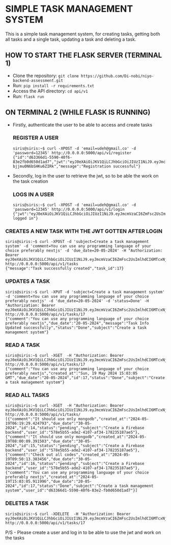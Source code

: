 # SIMPLE TASK MANAGEMENT SYSTEM
This is a simple task management system, for creating tasks, getting both all tasks and a single task, updating a task and deleting a task. 

## HOW TO START THE FLASK SERVER (TERMINAL 1)
* Clone the repository: `git clone https://github.com/Di-nobi/niyo-backend-assessment.git`
* Run: `pip install -r requirements.txt`
* Access the API directory: `cd api/v1`
* Run: `flask run`

## ON TERMINAL 2 (WHILE FLASK IS RUNNING)
* Firstly, authenticate the user to be able to access and create tasks
  ### REGISTER A USER
  ```
  siris@siris:~$ curl -XPOST -d 'email=udeh@gmail.co' -d 'password=12345' http://0.0.0.0:5000/api/v1/register
  {"id":"d63366d1-5590-40f6-83e2fb0d650d1ad7","jwt":"eyJ0eXAiOiJKV1QiLCJhbGciOiJIUzI1NiJ9.eyJmcmVzaCI6ZmFsc2UsImlhdCI6MTcxNjEzMTIyMywianRpIjoiNWI3YmJjODgtNjM3Yi00YjRkLTlmNjUtNGINjNjMmVjZTRjIiwidHlwZSI6ImFjY2VzcyIsInN1YiI6ImQ2MzM2NmQxLTU1OTAtNDBmNi04M2UyLWZiMGQ2NTBkMWFkNyIsIm5iZiI6MTcxNjEzMTIyMywiY3NyZiI6Ijk2MmIyNDI4LWM2NzAtNDc1ZC04Y2VhLTI0MzI3MmZhZDNhiIsImV4cCI6MTcxNjEzMjEyM30.KqKrtk7hiketXCtF3jZNJneJ-bjjmu0N6bSHKu6ZIRk","message":"Registration successful"}
* Secondly, log in the user to retrieve the jwt, so to be able the work on the task creation
  ### LOGS IN A USER
  ```
  siris@siris:~$ curl -XPOST -d 'email=udeh@gmail.co' -d 'password=12345' http://0.0.0.0:5000/api/v1/login
  {"jwt":"eyJ0eXAiOiJKV1QiLCJhbGciOiJIUzI1NiJ9.eyJmcmVzaCI6ZmFsc2UsImlhdCI6MTcxNjEzMTg2MCwianRpIjoiNTZmNjBmMTAtMjkzZC00MWI5LWI4MDktZTkxNjdlYzY0NjZkIiwidHlwZSI6ImFjY2VzcyIsInN1Yi6ImQ2MzM2NmQxLTU1OTAtNDBmNi04M2UyLWZiMGQ2NTBkMWFkNyIsIm5iZiI6MTcxNjEzMTg2MCwiY3NyZiI6IjcwODM2N2FmLTRjYzItNDMzZi1iZjM0LWY1YzI4NjJlOGIwNyIsImV4cCI6MTcxNjEzMjc2MH0.QrqNxWdzUSA8s_oqGEuDt_Z8u_ORde48BOMq0MDXak","message":"Successfully logged in"}

### CREATES A NEW TASK WITH THE JWT GOTTEN AFTER LOGIN
```
siris@siris:~$ curl -XPOST -d 'subject=Create a task management system' -d 'comment=You can use any programming language of your choice preferably nextjs' -d 'due_date=20-05-2024' -H "Authorization: Bearer eyJ0eXAiOiJKV1QiLCJhbGciOiJIUzI1NiJ9.eyJmcmVzaCI6ZmFsc2UsImlhdCI6MTcxNjEzMTg2MCwianRpIjoiNTZmNjBmMTAtMjkzZC00MWI5LWI4MDktZTkxNjdlYzY0NjZkIiwidHlwZSI6ImFjY2VzcyIsInN1YiI6ImQ2MzM2NmQxLTU1OTAtNDBmNi04M2UyLWZiMGQ2NTBkMWFkNyIsIm5iZiI6MTcxNjEzMTg2MCwiY3NyZiI6IjcwODM2N2FmLTRjYzItNDMzZi1iZjM0LWY1YzI4NjJlOGIwNyIsImV4cCI6MTcxNjEzMjc2MH0.QrqNxWdzUSA8s_o7qGEuDt_Z8u_ORde48BOMq0MDXak" http://0.0.0.0:5000/api/v1/tasks
{"message":"Task successfully created","task_id":17}
```
### UPDATES A TASK
```
siris@siris:~$ curl -XPUT -d 'subject=Create a task management system' -d 'comment=You can use any programming language of your choice preferably nextjs' -d 'due_date=20-05-2024' -d 'status=Done' -H "Authorization: Bearer eyJ0eXAiOiJKV1QiLCJhbGciOiJIUzI1NiJ9.eyJmcmVzaCI6ZmFsc2UsImlhdCI6MTcxNjEzMTg2MCwianRpIjoiNTZmNjBmMTAtMjkzZC00MWI5LWI4MDktZTkxNjdlYzY0NjZkIiwidHlwZSI6ImFjY2VzcyIsInN1YiI6ImQ2MzM2NmQxLTU1OTAtNDBmNi04M2UyLWZiMGQ2NTBkMWFkNyIsIm5iZiI6MTcxNjEzMTg2MCwiY3NyZiI6IjcwODM2N2FmLTRjYzItNDMzZi1iZjM0LWY1YzI4NjJlOGIwNyIsImV4cCI6MTcxNjEzMjc2MH0.QrqNxWdzUSA8s_o7qGEuDt_Z8u_ORde48BOMq0MDXak" http://0.0.0.0:5000/api/v1/tasks/17
{"comment":"You can use any programming language of your choice preferably nextjs","due_date":"20-05-2024","message":"Task Info Updated successfully","status":"Done","subject":"Create a task management system"}
```
### READ A TASK
```
siris@siris:~$ curl -XGET  -H "Authorization: Bearer eyJ0eXAiOiJKV1QiLCJhbGciOiJIUzI1NiJ9.eyJmcmVzaCI6ZmFsc2UsImlhdCI6MTcxNjEzMTg2MCwianRpIjoiNTZmNjBmMTAtMjkzZC00MWI5LWI4MDktZTkxNjdlYzY0NjZkIiwidHlwZSI6ImFjY2VzcyIsInN1YiI6ImQ2MzM2NmQxLTU1OTAtNDBmNi04M2UyLWZiMGQ2NTBkMWFkNyIsIm5iZiI6MTcxNjEzMTg2MCwiY3NyZiI6IjcwODM2N2FmLTRjYzItNDMzZi1iZjM0LWY1YzI4NjJlOGIwNyIsImV4cCI6MTcxNjEzMjc2MH0.QrqNxWdzUSA8s_o7qGEuDt_Z8u_ORde48BOMq0MDXak" http://0.0.0.0:5000/api/v1/tasks/17
{"comment":"You can use any programming language of your choice preferably nextjs","created_at":"Sun, 19 May 2024 15:03:05 GMT","due_date":"20-05-2024","id":17,"status":"Done","subject":"Create a task management system"}
```
### READ ALL TASKS
```
siris@siris:~$ curl -XGET  -H "Authorization: Bearer eyJ0eXAiOiJKV1QiLCJhbGciOiJIUzI1NiJ9.eyJmcmVzaCI6ZmFsc2UsImlhdCI6MTcxNjEzMTg2MCwianRpIjoiNTZmNjBmMTAtMjkzZC00MWI5LWI4MDktZTkxNjdlYzY0NjZkIiwidHlwZSI6ImFjY2VzcyIsInN1YiI6ImQ2MzM2NmQxLTU1OTAtNDBmNi04M2UyLWZiMGQ2NTBkMWFkNyIsIm5iZiI6MTcxNjEzMTg2MCwiY3NyZiI6IjcwODM2N2FmLTRjYzItNDMzZi1iZjM0LWY1YzI4NjJlOGIwNyIsImV4cCI6MTcxNjEzMjc2MH0.QrqNxWdzUSA8s_o7qGEuDt_Z8u_ORde48BOMq0MDXak" http://0.0.0.0:5000/api/v1/tasks/
[{"comment":"It should use only mongodb","created_at":"2024-05-19T06:19:29.424793","due_date":"30-05-2024","id":14,"status":"pending","subject":"Create a Firebase backend","user_id":"578e5b55-ade2-4107-af34-178235187ae5"},{"comment":"It should use only mongodb","created_at":"2024-05-19T08:00:09.391503","due_date":"30-05-2024","id":15,"status":"pending","subject":"Create a Firebase backend","user_id":"578e5b55-ade2-4107-af34-178235187ae5"},{"comment":"Check out all codes","created_at":"2024-05-19T09:50:13.383456","due_date":"30-05-2024","id":16,"status":"pending","subject":"Create a Firebase backend","user_id":"578e5b55-ade2-4107-af34-178235187ae5"},{"comment":"You can use any programming language of your choice preferably nextjs","created_at":"2024-05-19T15:03:05.911996","due_date":"20-05-2024","id":17,"status":"Done","subject":"Create a task management system","user_id":"d63366d1-5590-40f6-83e2-fb0d650d1ad7"}]
```
### DELETES A TASK
```
siris@siris:~$ curl -XDELETE  -H "Authorization: Bearer eyJ0eXAiOiJKV1QiLCJhbGciOiJIUzI1NiJ9.eyJmcmVzaCI6ZmFsc2UsImlhdCI6MTcxNjEzMTg2MCwianRpIjoiNTZmNjBmMTAtMjkzZC00MWI5LWI4MDktZTkxNjdlYzY0NjZkIiwidHlwZSI6ImFjY2VzcyIsInN1YiI6ImQ2MzM2NmQxLTU1OTAtNDBmNi04M2UyLWZiMGQ2NTBkMWFkNyIsIm5iZiI6MTcxNjEzMTg2MCwiY3NyZiI6IjcwODM2N2FmLTRjYzItNDMzZi1iZjM0LWY1YzI4NjJlOGIwNyIsImV4cCI6MTcxNjEzMjc2MH0.QrqNxWdzUSA8s_o7qGEuDt_Z8u_ORde48BOMq0MDXak" http://0.0.0.0:5000/api/v1/tasks/17
```
P/S - Please create a user and log in to be able to use the jwt and work on the tasks

